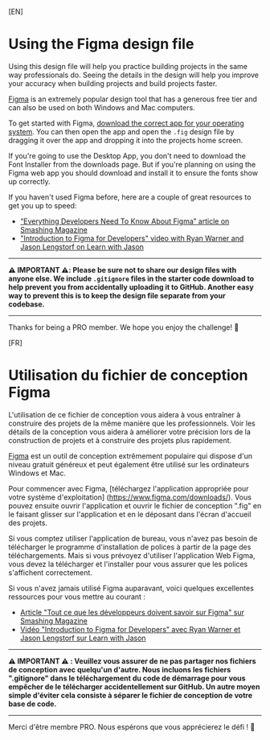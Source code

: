 [EN]
# Using the Figma design file

Using this design file will help you practice building projects in the same way professionals do. Seeing the details in the design will help you improve your accuracy when building projects and build projects faster.

[Figma](https://www.figma.com/) is an extremely popular design tool that has a generous free tier and can also be used on both Windows and Mac computers.

To get started with Figma, [download the correct app for your operating system](https://www.figma.com/downloads/). You can then open the app and open the `.fig` design file by dragging it over the app and dropping it into the projects home screen.

If you're going to use the Desktop App, you don't need to download the Font Installer from the downloads page. But if you're planning on using the Figma web app you should download and install it to ensure the fonts show up correctly.

If you haven't used Figma before, here are a couple of great resources to get you up to speed: 

- [“Everything Developers Need To Know About Figma” article on Smashing Magazine](https://www.smashingmagazine.com/2020/09/figma-developers-guide/)
- ["Introduction to Figma for Developers" video with Ryan Warner and Jason Lengstorf on Learn with Jason](https://www.learnwithjason.dev/introduction-to-figma-for-developers)

---

**⚠️ IMPORTANT ⚠️: Please be sure not to share our design files with anyone else. We include `.gitignore` files in the starter code download to help prevent you from accidentally uploading it to GitHub. Another easy way to prevent this is to keep the design file separate from your codebase.**

---

Thanks for being a PRO member. We hope you enjoy the challenge! 🙂

[FR]
# Utilisation du fichier de conception Figma

L'utilisation de ce fichier de conception vous aidera à vous entraîner à construire des projets de la même manière que les professionnels. Voir les détails de la conception vous aidera à améliorer votre précision lors de la construction de projets et à construire des projets plus rapidement.

[Figma](https://www.figma.com/) est un outil de conception extrêmement populaire qui dispose d'un niveau gratuit généreux et peut également être utilisé sur les ordinateurs Windows et Mac.

Pour commencer avec Figma, [téléchargez l'application appropriée pour votre système d'exploitation] (https://www.figma.com/downloads/). Vous pouvez ensuite ouvrir l'application et ouvrir le fichier de conception ".fig" en le faisant glisser sur l'application et en le déposant dans l'écran d'accueil des projets.

Si vous comptez utiliser l'application de bureau, vous n'avez pas besoin de télécharger le programme d'installation de polices à partir de la page des téléchargements. Mais si vous prévoyez d'utiliser l'application Web Figma, vous devez la télécharger et l'installer pour vous assurer que les polices s'affichent correctement.

Si vous n'avez jamais utilisé Figma auparavant, voici quelques excellentes ressources pour vous mettre au courant :

- [Article "Tout ce que les développeurs doivent savoir sur Figma" sur Smashing Magazine](https://www.smashingmagazine.com/2020/09/figma-developers-guide/)
- [Vidéo "Introduction to Figma for Developers" avec Ryan Warner et Jason Lengstorf sur Learn with Jason](https://www.learnwithjason.dev/introduction-to-figma-for-developers)

---

**⚠️ IMPORTANT ⚠️ : Veuillez vous assurer de ne pas partager nos fichiers de conception avec quelqu'un d'autre. Nous incluons les fichiers ".gitignore" dans le téléchargement du code de démarrage pour vous empêcher de le télécharger accidentellement sur GitHub. Un autre moyen simple d'éviter cela consiste à séparer le fichier de conception de votre base de code.**

---

Merci d'être membre PRO. Nous espérons que vous apprécierez le défi ! 🙂